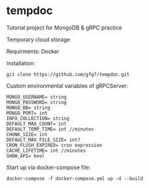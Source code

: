 # tempdoc
Tutorial project for MongoDB & gRPC practice

Temporary cloud storage

Requirments: Docker

Installation:
```
git clone https://github.com/gfg7/tempdoc.git
```

Custom environmental variables of gRPCServer:
```
MONGO_USERNAME= string
MONGO_PASSWORD= string
MONGO_DB= string
MONGO_PORT= int
INFO_COLLECTION= string
DEFAULT_MAX_COUNT= int
DEFAULT_TEMP_TIME= int //minutes 
CHUNK_SIZE= int
DEFAULT_MAX_FILE_SIZE= int?
CRON_FLUSH_EXPIRED= cron expression
CACHE_LIFETIME= int //minutes
SHOW_API= bool
```

Start up via docker-compose file:
```
docker-compose -f docker-compose.yml up -d --build
```
